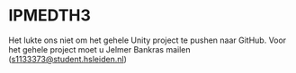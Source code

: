 # IPMEDTH3
Het lukte ons niet om het gehele Unity project te pushen naar GitHub.
Voor het gehele project moet u Jelmer Bankras mailen (s1133373@student.hsleiden.nl)
